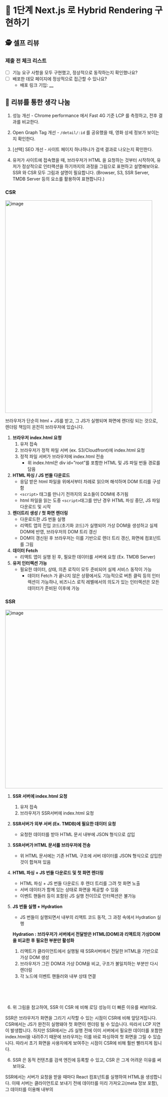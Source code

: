 # 🚀 1단계 Next.js 로 Hybrid Rendering 구현하기
## 🕵️ 셀프 리뷰

### 제출 전 체크 리스트

- [ ] 기능 요구 사항을 모두 구현했고, 정상적으로 동작하는지 확인했나요?
- [ ] 배포한 데모 페이지에 정상적으로 접근할 수 있나요?
  - 배포 링크 기입: **\_\_**
  
## 🧠 리뷰를 통한 생각 나눔

1. 성능 개선 - Chrome performance 에서 Fast 4G 기준 LCP 를 측정하고, 전후 결과를 비교한다.

2. Open Graph Tag 개선 - `/detail/:id` 를 공유했을 때, 영화 상세 정보가 보이는지 확인한다.

3. [선택] SEO 개선 - 사이트 페이지 하나하나가 검색 결과로 나오는지 확인한다.

4. 유저가 사이트에 접속했을 때, 브라우저가 HTML 을 요청하는 것부터 시작하여, 유저가 정상적으로 인터랙션을 하기까지의 과정을 그림으로 표현하고 설명해보아요. SSR 와 CSR 모두 그림과 설명이 필요합니다. (Browser, S3, SSR Server, TMDB Server 등의 요소를 활용하여 표현합니다.)

  ### CSR
  
  <img width="470" height="678" alt="image" src="https://github.com/user-attachments/assets/8a016c24-3b16-410c-884b-f998c8fc6b5b" />
  
  
  브라우저가 단순히 html + JS를 받고, 그 JS가 실행되며 화면에 렌더링 되는 것으로, 렌더링 책임이 온전히 브라우저에 있습니다.
  
  1. **브라우저 index.html 요청**
      1. 유저 접속
      2. 브라우저가 정적 파일 서버 (ex. S3/Cloudfront)에 index.html 요청
      3. 정적 파일 서버가 브라우저에 index.html 전송
          - 위 index.html은 div id=”root”를 포함한 HTML 및 JS 파일 번들 경로를 담음
  2. **HTML 파싱 / JS 번들 다운로드**
      - 응답 받은 html 파일을 위에서부터 차례로 읽으며 해석하며 DOM 트리를 구성함
      - `<script>` 태그를 만나기 전까지의 요소들이 DOM에 추가됨
      - html 파일을 읽는 도중 `<script>`태그를 만난 경우 HTML 파싱 중단, JS 파일 다운로드 및 시작
  3. **렌더트리 생성 / 첫 화면 렌더링**
      - 다운로드한 JS 번들 실행
      - 리액트 앱의 진입 코드(초기화 코드)가 실행되어 가상 DOM을 생성하고 실제 DOM에 반영, 브라우저의 DOM 트리 갱신
      - DOM이 갱신된 후 브라우저는 이를 기반으로 렌더 트리 갱신, 화면에 컴포넌트를 그림
  4. **데이터 Fetch**
      - 리액트 앱이 실행 된 후, 필요한 데이터를 서버에 요청 (Ex. TMDB Server)
  5. **유저 인터렉션 가능** 
      - 필요한 데이터, 상태, 의존 로직이 모두 준비되어 실제 서비스 동작이 가능
          - 데이터 Fetch 가 끝나지 않은 상황에서도 기능적으로 버튼 클릭 등의 인터렉션이 가능하나, 비즈니스 로직 레벨에서의 의도가 있는 인터렉션은 모든 데이터가 준비된 이후에 가능

  ### SSR
  
  <img width="756" height="570" alt="image" src="https://github.com/user-attachments/assets/fca4afaf-7b2b-4d45-8e3f-5f464516d02e" />
  
  
  1. **SSR 서버에 index.html 요청**
      1. 유저 접속
      2. 브라우저가 SSR서버에 index.html 요청
  2. **SSR서버가 외부 서버 (Ex. TMDB)에 필요한 데이터 요청**
      - 요청한 데이터를 받아 HTML 문서 내부에 JSON 형식으로 삽입
  3. **SSR서버가 HTML 문서를 브라우저에 전송**
      - 위 HTML 문서에는 기존 HTML 구조에 서버 데이터를 JSON 형식으로 삽입한 것이 합쳐져 있음
  4. **HTML 파싱 + JS 번들 다운로드 및 첫 화면 렌더링**
      - HTML 파싱 + JS 번들 다운로드 후 렌더 트리를 그려 첫 화면 노출
      - 서버 데이터가 함께 있는 상태로 화면을 제공할 수 있음
      - 이벤트 핸들러 등이 포함된 JS 실행 전이므로 인터렉션은 불가능
  5. **JS 번들 실행 + Hydration**
      - JS 번들이 실행되면서 내부의 리액트 코드 동작, 그 과정 속에서 Hydration 실행
      
      **Hydration : 브라우저가 서버에서 전달받은 HTML(DOM)과 리액트의 가상DOM을 비교한 후 필요한 부분만 활성화**
      
      1. 리액트가 클라이언트에서 실행될 때 SSR서버에서 전달한 HTML을 기반으로 가상 DOM 생성
      2. 브라우저가 그린 DOM과 가상 DOM을 비교, 구조가 불일치하는 부분만 다시 렌더링
      3. 각 노드에 이벤트 핸들러와 내부 상태 연결
    
      <br /><br /><br />

5. 위 그림을 참고하여, SSR 이 CSR 에 비해 로딩 성능이 더 빠른 이유를 써보아요.

SSR은 브라우저가 화면을 그리기 시작할 수 있는 시점이 CSR에 비해 앞당겨집니다.
CSR에서는 JS가 완전히 실행돼야 첫 화면이 렌더링 될 수 있습니다. 따라서 LCP 지연이 발생합니다. 하지만 SSR에서는 JS 실행 전에 이미 서버에서 필요한 데이터를 포함한 index.html을 내려주기 때문에 브라우저는 이를 바로 파싱하여 첫 화면을 그릴 수 있습니다. 따라서 초기 화면을 사용자에게 보여주는 시점이 CSR에 비해 훨씬 빨라지게 됩니다.

6. SSR 은 동적 컨텐츠를 검색 엔진에 등록할 수 있고, CSR 은 그게 어려운 이유를 써보아요.

SSR에서는 서버가 요청을 받을 때마다 React 컴포넌트를 실행하여 HTML을 생성합니다. 이때 서버는 클라이언트로 보내기 전에 데이터를 미리 가져오고(meta 정보 포함), 그 데이터를 이용해 <head> 내부의 <title>, <meta> 태그를 동적으로 삽입할 수 있습니다.
CSR에서는 우선 빈 HTML을 실행하고, JS가 실행 이후 렌더링 됩니다. 물론 데이터를 fetch한 이후에 DOM에 직접 접근하여 이를 변경할 수도 있습니다. 하지만 검색엔진은 페이지의 JS를 직접 실행하지 않기 때문에 이 변경을 감지하지 못하고 결과적으로 초기의 메타태그만 읽게 됩니다. 따라서 SEO 에는 전혀 도움을 주지 못합니다.

8. 어려웠던 트러블 슈팅이 있었다면 써 보세요.

9. 논의하고 싶은 것이 있다면 써 주세요.
